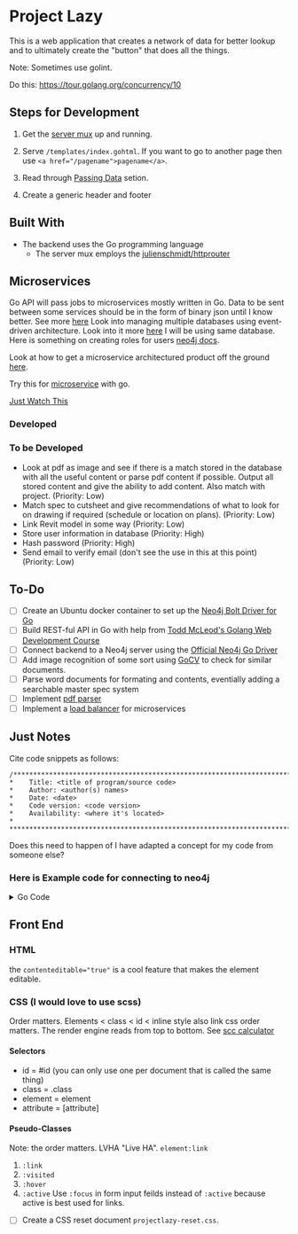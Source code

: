 # Project Lazy

This is a web application that creates a network of data for better lookup and to ultimately create the "button" that does all the things.

Note: Sometimes use golint.

Do this: https://tour.golang.org/concurrency/10

## Steps for Development
1.	Get the [server mux](https://godoc.org/github.com/julienschmidt/httprouter) up and running.
2.	Serve `/templates/index.gohtml`. If you want to go to another page then use `<a href="/pagename">pagename</a>`.

3.	Read through [Passing Data](https://github.com/GoesToEleven/golang-web-dev/tree/master/027_passing-data) setion.
4.	Create a generic header and footer 

## Built With

- The backend uses the Go programming language
  - The server mux employs the [julienschmidt/httprouter](https://godoc.org/github.com/julienschmidt/httprouter)

## Microservices
Go API will pass jobs to microservices mostly written in Go. Data to be sent between some services should be in the form of binary json until I know better. See more [here](https://medium.com/@nathankpeck/microservice-principles-smart-endpoints-and-dumb-pipes-5691d410700f) Look into managing multiple databases using event-driven architecture. Look into it more [here](https://microservices.io/patterns/data/database-per-service.html) I will be using same database. Here is something on creating roles for users [neo4j docs](https://neo4j.com/docs/operations-manual/current/authentication-authorization/subgraph-access-control/).

Look at how to get a microservice architectured product off the ground [here](https://www.devbridge.com/articles/a-6-point-plan-for-implementing-a-scalable-microservices-architecture/).

Try this for [microservice](https://medium.com/@shijuvar/building-microservices-with-event-sourcing-cqrs-in-go-using-grpc-nats-streaming-and-cockroachdb-983f650452aa) with go.

[Just Watch This](https://www.youtube.com/watch?v=j6ow-UemzBc)

### Developed

### To be Developed
- Look at pdf as image and see if there is a match stored in the database with all the useful content or parse pdf content if possible. Output all stored content and give the ability to add content. Also match with project. (Priority: Low)
- Match spec to cutsheet and give recommendations of what to look for on drawing if required (schedule or location on plans). (Priority: Low)
- Link Revit model in some way (Priority: Low)
- Store user information in database (Priority: High)
- Hash password (Priority: High)
- Send email to verify email (don't see the use in this at this point) (Priority: Low)
## To-Do
- [ ] Create an Ubuntu docker container to set up the [Neo4j Bolt Driver for Go](https://github.com/neo4j/neo4j-go-driver)
- [ ] Build REST-ful API in Go with help from [Todd McLeod's Golang Web Development Course](https://github.com/GoesToEleven/golang-web-dev)
- [ ] Connect backend to a Neo4j server using the [Official Neo4j Go Driver](https://github.com/neo4j/neo4j-go-driver)
- [ ] Add image recognition of some sort using [GoCV](https://gocv.io/) to check for similar documents.
- [ ] Parse word documents for formating and contents, eventially adding a searchable master spec system
- [ ] Implement [pdf parser](https://godoc.org/github.com/unidoc/unidoc/pdf/core#PdfObjectString)
- [ ] Implement a [load balancer](https://godoc.org/github.com/nienie/marathon) for microservices

## Just Notes

Cite code snippets as follows:
```
/***************************************************************************************
*    Title: <title of program/source code>
*    Author: <author(s) names>
*    Date: <date>
*    Code version: <code version>
*    Availability: <where it's located>
*
***************************************************************************************/
```

Does this need to happen of I have adapted a concept for my code from someone else?

### Here is Example code for connecting to neo4j

<details><summary>Go Code</summary>
<p>

```golang
package main

import (
  "flag"
  "fmt"
  "log"
  "os"
  "strings"

  "github.com/neo4j/neo4j-go-driver/neo4j"
)

var (
  uri      string
  username string
  password string
  query    string
)

// Simple header printing logic, open to improvements
func processHeaders(result neo4j.Result) {
  if keys, err := result.Keys(); err == nil {
    for index, key := range keys {
      if index > 0 {
        fmt.Print("\t")
      }
      fmt.Printf("%-10s", key)
    }
    fmt.Print("\n")

    for index := range keys {
      if index > 0 {
        fmt.Print("\t")
      }
      fmt.Print(strings.Repeat("=", 10))
    }
    fmt.Print("\n")
  }
}

// Simple record values printing logic, open to improvements
func processRecord(record neo4j.Record) {
  for index, value := range record.Values() {
    if index > 0 {
      fmt.Print("\t")
    }
    fmt.Printf("%-10v", value)
  }
  fmt.Print("\n")
}

// Transaction function
func executeQuery(tx neo4j.Transaction) (interface{}, error) {
  var (
    counter int
    result  neo4j.Result
    err     error
  )

  // Execute the query on the provided transaction
  if result, err = tx.Run(query, nil); err != nil {
    return nil, err
  }

  // Print headers
  processHeaders(result)

  // Loop through record stream until EOF or error
  for result.Next() {
    processRecord(result.Record())
    counter++
  }
  // Check if we encountered any error during record streaming
  if err = result.Err(); err != nil {
    return nil, err
  }

  // Return counter
  return counter, nil
}

func run() error {
  var (
    driver           neo4j.Driver
    session          neo4j.Session
    recordsProcessed interface{}
    err              error
  )

  // Construct a new driver
  if driver, err = neo4j.NewDriver(uri, neo4j.BasicAuth(username, password, ""), func(config *neo4j.Config) {
    config.Log = neo4j.ConsoleLogger(neo4j.ERROR)
  }); err != nil {
    return err
  }
  defer driver.Close()

  // Acquire a session
  if session, err = driver.Session(neo4j.AccessModeRead); err != nil {
    return err
  }
  defer session.Close()

  // Execute the transaction function
  if recordsProcessed, err = session.ReadTransaction(executeQuery); err != nil {
    return err
  }

  fmt.Printf("\n%d records processed\n", recordsProcessed)

  return nil
}

func parseAndVerifyFlags() bool {
  flag.Parse()

  if uri == "" || username == "" || password == "" || query == "" {
    flag.Usage()
    return false
  }

  return true
}

func main() {
  if !parseAndVerifyFlags() {
    os.Exit(-1)
  }

  if err := run(); err != nil {
    log.Fatal(err)
    os.Exit(1)
  }

  os.Exit(0)
}

func init() {
  flag.StringVar(&uri, "uri", "bolt://localhost", "the bolt uri to connect to")
  flag.StringVar(&username, "username", "neo4j", "the database username")
  flag.StringVar(&password, "password", "", "the database password")
  flag.StringVar(&query, "query", "", "the query to execute")
}
```

</p>
</details>

## Front End
### HTML
the `contenteditable="true"` is a cool feature that makes the element editable.
### CSS (I would love to use scss)
Order matters. Elements < class < id < inline style also link css order matters. The render engine reads from top to bottom. See [scc calculator](https://specificity.keegan.st/) 
#### Selectors
- id = #id (you can only use one per document that is called the same thing)
- class = .class
- element = element
- attribute = [attribute]

#### Pseudo-Classes
Note: the order matters. LVHA "Live HA". `element:link`
1. `:link`
2. `:visited`
3. `:hover`
4. `:active`
Use `:focus` in form input feilds instead of `:active` because active is best used for links.

- [ ] Create a CSS reset document `projectlazy-reset.css`.
